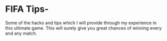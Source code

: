 # FIFA Tips-
Some of the hacks and tips which I will provide through my experience in this ultimate game.
This will surely give you great chances of winning every and any match.
